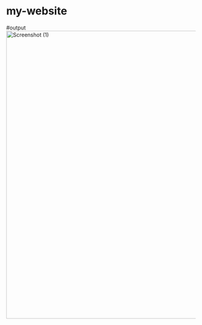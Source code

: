 # my-website
#output
<img width="1366" height="768" alt="Screenshot (1)" src="https://github.com/user-attachments/assets/0d3c09f0-933a-41dc-9aba-2ac0f7a20140" />
